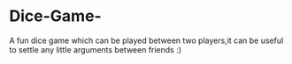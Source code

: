 # Dice-Game-
A fun dice game which can be played between two players,it can be useful to settle any little arguments between friends :)
